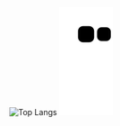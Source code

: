 ![Top Langs](https://github-readme-stats.vercel.app/api/top-langs/?username=ken109&langs_count=8&layout=compact&theme=tokyonight&count_private=true)
![github contribution grid snake animation](https://raw.githubusercontent.com/ken109/ken109/output/github-contribution-grid-snake.svg)
